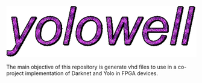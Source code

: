 <div style="text-align:center">
<img src="dummy/title.gif" alt="yolowell"/>
</div>

The main objective of this repository is generate vhd files to use in a co-project implementation of Darknet and Yolo in FPGA devices.
